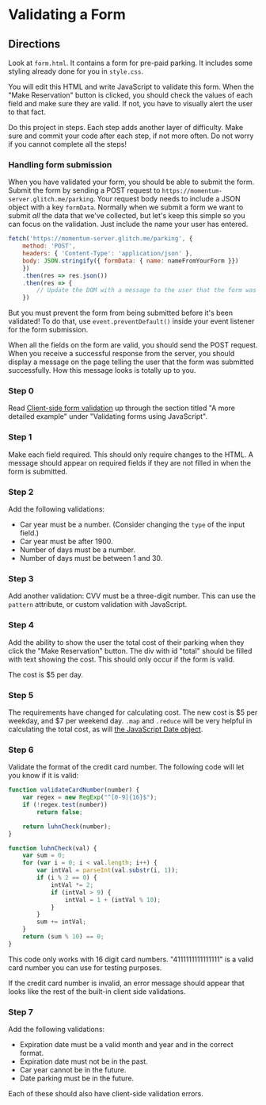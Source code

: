 # Validating a Form

## Directions

Look at `form.html`. It contains a form for pre-paid parking. It includes some styling already done for you in `style.css`.

You will edit this HTML and write JavaScript to validate this form. When the "Make Reservation" button is clicked, you should check the values of each field and make sure they are valid. If not, you have to visually alert the user to that fact.

Do this project in steps. Each step adds another layer of difficulty. Make sure and commit your code after each step, if not more often. Do not worry if you cannot complete all the steps!

### Handling form submission

When you have validated your form, you should be able to submit the form. Submit the form by sending a POST request to `https://momentum-server.glitch.me/parking`. Your request body needs to include a JSON object with a key `formData`. Normally when we submit a form we want to submit _all_ the data that we've collected, but let's keep this simple so you can focus on the validation. Just include the name your user has entered.

```js
fetch('https://momentum-server.glitch.me/parking', {
    method: 'POST',
    headers: { 'Content-Type': 'application/json' },
    body: JSON.stringify({ formData: { name: nameFromYourForm }})
    })
    .then(res => res.json())
    .then(res => {
        // Update the DOM with a message to the user that the form was submitted.
    })
```

But you must prevent the form from being submitted before it's been validated! To do that, use `event.preventDefault()` inside your event listener for the form submission.

When all the fields on the form are valid, you should send the POST request. When you receive a successful response from the server, you should display a message on the page telling the user that the form was submitted successfully. How this message looks is totally up to you.

### Step 0

Read [Client-side form validation](https://developer.mozilla.org/en-US/docs/Learn/Forms/Form_validation) up through the section titled "A more detailed example" under "Validating forms using JavaScript".

### Step 1

Make each field required. This should only require changes to the HTML. A message should appear on required fields if they are not filled in when the form is submitted.

### Step 2

Add the following validations:

* Car year must be a number. (Consider changing the `type` of the input field.)
* Car year must be after 1900.
* Number of days must be a number.
* Number of days must be between 1 and 30.

### Step 3

Add another validation: CVV must be a three-digit number. This can use the `pattern` attribute, or custom validation with JavaScript.

### Step 4

Add the ability to show the user the total cost of their parking when they click the "Make Reservation" button. The div with id "total" should be filled with text showing the cost. This should only occur if the form is valid.

The cost is $5 per day.

### Step 5

The requirements have changed for calculating cost. The new cost is $5 per weekday, and $7 per weekend day. `.map` and `.reduce` will be very helpful in calculating the total cost, as will [the JavaScript Date object](https://css-tricks.com/everything-you-need-to-know-about-date-in-javascript/).

### Step 6

Validate the format of the credit card number. The following code will let you know if it is valid:

```js
function validateCardNumber(number) {
    var regex = new RegExp("^[0-9]{16}$");
    if (!regex.test(number))
        return false;

    return luhnCheck(number);
}

function luhnCheck(val) {
    var sum = 0;
    for (var i = 0; i < val.length; i++) {
        var intVal = parseInt(val.substr(i, 1));
        if (i % 2 == 0) {
            intVal *= 2;
            if (intVal > 9) {
                intVal = 1 + (intVal % 10);
            }
        }
        sum += intVal;
    }
    return (sum % 10) == 0;
}
```

This code only works with 16 digit card numbers. "4111111111111111" is a valid card number you can use for testing purposes.

If the credit card number is invalid, an error message should appear that looks like the rest of the built-in client side validations.

### Step 7

Add the following validations:

* Expiration date must be a valid month and year and in the correct format.
* Expiration date must not be in the past.
* Car year cannot be in the future.
* Date parking must be in the future.

Each of these should also have client-side validation errors.
